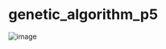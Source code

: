 # genetic_algorithm_p5
 
![image](https://github.com/user-attachments/assets/92f890fa-cee2-4e89-ab2e-9a7267cec71b)
